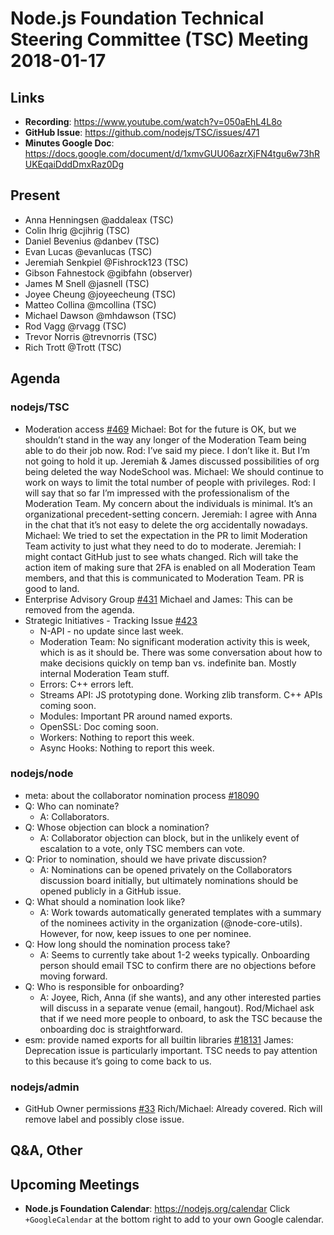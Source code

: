 # Node.js Foundation Technical Steering Committee (TSC) Meeting 2018-01-17

## Links

* **Recording**: <https://www.youtube.com/watch?v=050aEhL4L8o>
* **GitHub Issue**: <https://github.com/nodejs/TSC/issues/471>
* **Minutes Google Doc**: <https://docs.google.com/document/d/1xmvGUU06azrXjFN4tgu6w73hRUKEqaiDddDmxRaz0Dg>

## Present

* Anna Henningsen @addaleax (TSC)
* Colin Ihrig @cjihrig (TSC)
* Daniel Bevenius @danbev (TSC)
* Evan Lucas @evanlucas (TSC)
* Jeremiah Senkpiel @Fishrock123 (TSC)
* Gibson Fahnestock @gibfahn (observer)
* James M Snell @jasnell (TSC)
* Joyee Cheung @joyeecheung (TSC)
* Matteo Collina @mcollina (TSC)
* Michael Dawson @mhdawson (TSC)
* Rod Vagg @rvagg (TSC)
* Trevor Norris @trevnorris (TSC)
* Rich Trott @Trott (TSC)

## Agenda

### nodejs/TSC

* Moderation access [#469](https://github.com/nodejs/TSC/pull/469)
  Michael: Bot for the future is OK, but we shouldn’t stand in the way any longer of the Moderation Team being able to do their job now.
  Rod: I’ve said my piece. I don’t like it. But I’m not going to hold it up.
  Jeremiah & James discussed possibilities of org being deleted the way NodeSchool was.
  Michael: We should continue to work on ways to limit the total number of people with privileges.
  Rod: I will say that so far I’m impressed with the professionalism of the Moderation Team. My concern about the individuals is minimal. It’s an organizational precedent-setting concern.
  Jeremiah: I agree with Anna in the chat that it’s not easy to delete the org accidentally nowadays.
  Michael: We tried to set the expectation in the PR to limit Moderation Team
  activity to just what they need to do to moderate.
  Jeremiah: I might contact GitHub just to see whats changed.
  Rich will take the action item of making sure that 2FA is enabled on all Moderation Team members, and that this is communicated to Moderation Team. PR is good to land.
* Enterprise Advisory Group [#431](https://github.com/nodejs/TSC/issues/431)
  Michael and James: This can be removed from the agenda.
* Strategic Initiatives - Tracking Issue [#423](https://github.com/nodejs/TSC/issues/423)
  * N-API - no update since last week.
  * Moderation Team: No significant moderation activity this is week, which is as it should be. There was some conversation about how to make decisions quickly on temp ban vs. indefinite ban. Mostly internal Moderation Team stuff.
  * Errors: C++ errors left.
  * Streams API: JS prototyping done. Working zlib transform. C++ APIs coming soon.
  * Modules: Important PR around named exports.
  * OpenSSL: Doc coming soon.
  * Workers: Nothing to report this week.
  * Async Hooks: Nothing to report this week.

### nodejs/node

* meta: about the collaborator nomination process [#18090](https://github.com/nodejs/node/issues/18090)
* Q: Who can nominate?
  * A: Collaborators.
* Q: Whose objection can block a nomination?
  * A: Collaborator objection can block, but in the unlikely event of escalation to a vote, only TSC members can vote.
* Q: Prior to nomination, should we have private discussion?
  * A: Nominations can be opened privately on the Collaborators discussion board initially, but ultimately nominations should be opened publicly in a GitHub issue.
* Q: What should a nomination look like?
  * A: Work towards automatically generated templates with a summary of the nominees activity in the organization (@node-core-utils). However, for now, keep issues to one per nominee.
* Q: How long should the nomination process take?
  * A: Seems to currently take about 1-2 weeks typically. Onboarding person should email TSC to confirm there are no objections before moving forward.
* Q: Who is responsible for onboarding?
  * A: Joyee, Rich, Anna (if she wants), and any other interested parties will discuss in a separate venue (email, hangout). Rod/Michael ask that if we need more people to onboard, to ask the TSC because the onboarding doc is straightforward.
* esm: provide named exports for all builtin libraries [#18131](https://github.com/nodejs/node/pull/18131)
  James: Deprecation issue is particularly important. TSC needs to pay attention to this because it’s going to come back to us.

### nodejs/admin

* GitHub Owner permissions [#33](https://github.com/nodejs/admin/issues/33)
  Rich/Michael: Already covered. Rich will remove label and possibly close issue.

## Q\&A, Other

## Upcoming Meetings

* **Node.js Foundation Calendar**: <https://nodejs.org/calendar>
  Click `+GoogleCalendar` at the bottom right to add to your own Google calendar.
